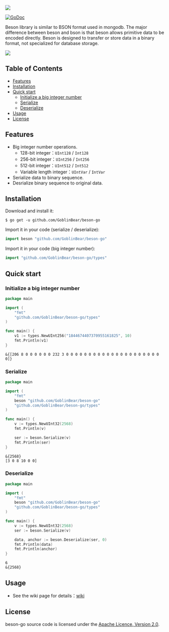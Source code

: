 ![](https://i.imgur.com/wY2aBAq.jpg)

[![GoDoc](https://godoc.org/github.com/GoblinBear/beson-go?status.svg)](https://godoc.org/github.com/GoblinBear/beson-go)

Beson library is similar to BSON format used in mongodb. The major difference between beson and bson is that beson allows primitive data to be encoded directly. Beson is designed to transfer or store data in a binary format, not specialized for database storage.

![](https://i.imgur.com/Lyj3Fbn.png)

## Table of Contents

- [Features](#Features)
- [Installation](#Installation)
- [Quick start](#Quick-start)
    - [Initialize a big integer number](#Initialize-a-big-integer-number)
    - [Serialize](#Serialize)
    - [Deserialize](#Deserialize)
- [Usage](#Usage)
- [License](#License)

## Features

- Big integer number operations.
    - 128-bit integer：`UInt128` / `Int128`
    - 256-bit integer：`UInt256` / `Int256`
    - 512-bit integer：`UInt512` / `Int512`
    - Variable length integer：`UIntVar` / `IntVar`
- Serialize data to binary sequence.
- Desrialize binary sequence to original data.

## Installation

Download and install it:

```shell
$ go get -u github.com/GoblinBear/beson-go
```

Import it in your code (serialize / deserialize):

```go
import beson "github.com/GoblinBear/beson-go"
```
Import it in your code (big integer number):

```go
import "github.com/GoblinBear/beson-go/types"
```

## Quick start

### Initialize a big integer number

```go
package main

import (
    "fmt"
    "github.com/GoblinBear/beson-go/types"
)

func main() {
    v1 := types.NewUInt256("1844674407370955161825", 10)
    fmt.Println(v1)
}
```
```shell
&{[206 8 0 0 0 0 0 0 232 3 0 0 0 0 0 0 0 0 0 0 0 0 0 0 0 0 0 0 0 0 0 0]}
```

### Serialize

```go
package main

import (
    "fmt"
    beson "github.com/GoblinBear/beson-go"
    "github.com/GoblinBear/beson-go/types"
)

func main() {
    v := types.NewUInt32(2568)
    fmt.Println(v)

    ser := beson.Serialize(v)
    fmt.Println(ser)
}
```
```shell
&{2568}
[3 0 8 10 0 0]
```

### Deserialize

```go
package main

import (
    "fmt"
    beson "github.com/GoblinBear/beson-go"
    "github.com/GoblinBear/beson-go/types"
)

func main() {
    v := types.NewUInt32(2568)
    ser := beson.Serialize(v)

    data, anchor := beson.Deserialize(ser, 0)
    fmt.Println(data)
    fmt.Println(anchor)
}
```
```shell
6
&{2568}
```

## Usage

- See the wiki page for details：[wiki](https://github.com/GoblinBear/beson-go/wiki)

## License

beson-go source code is licensed under the [Apache Licence, Version 2.0](http://www.apache.org/licenses/LICENSE-2.0.html).
